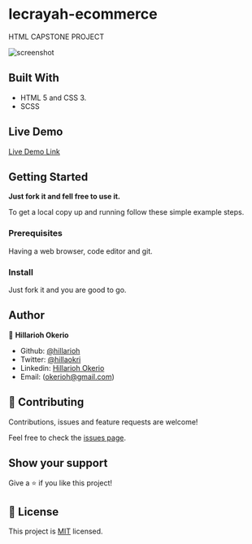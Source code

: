 # lecrayah-ecommerce

HTML CAPSTONE PROJECT

![screenshot](./newsweek.png)

## Built With

- HTML 5 and CSS 3.
- SCSS

## Live Demo

[Live Demo Link](https://raw.githack.com/hillarioh/lecrayah-ecommerce/lecrayah/index.html)

## Getting Started

**Just fork it and fell free to use it.**

To get a local copy up and running follow these simple example steps.

### Prerequisites

Having a web browser, code editor and git.

### Install

Just fork it and you are good to go.

## Author

👤 **Hillarioh Okerio**

- Github: [@hillarioh](https://github.com/hillarioh)
- Twitter: [@hillaokri](https://twitter.com/hillaokri)
- Linkedin: [Hillarioh Okerio](www.linkedin.com/in/hillaryokerio)
- Email: (okerioh@gmail.com)

## 🤝 Contributing

Contributions, issues and feature requests are welcome!

Feel free to check the [issues page](https://github.com/hillarioh/Newsweek.com-clone/issues).

## Show your support

Give a ⭐️ if you like this project!

## 📝 License

This project is [MIT](./LICENSE) licensed.
